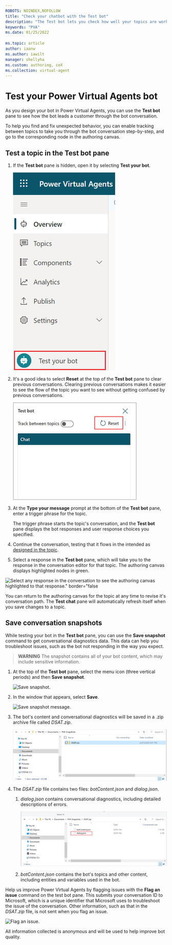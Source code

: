 ```yaml
---
ROBOTS: NOINDEX,NOFOLLOW
title: "Check your chatbot with the Test bot"
description: "The Test bot lets you check how well your topics are working, and lets you navigate topic nodes."
keywords: "PVA"
ms.date: 01/25/2022

ms.topic: article
author: iaanw
ms.author: iawilt
manager: shellyha
ms.custom: authoring, ceX
ms.collection: virtual-agent
---
```


# Test your Power Virtual Agents bot

As you design your bot in Power Virtual Agents, you can use the **Test bot** pane to see how the bot leads a customer through the bot conversation.

To help you find and fix unexpected behavior, you can enable tracking between topics to take you through the bot conversation step-by-step, and go to the corresponding node in the authoring canvas.

## Test a topic in the Test bot pane

1. If the **Test bot** pane is hidden, open it by selecting **Test your bot**.

   ![The Test your bot button is at the bottom of the side pane." border="false](media/authoring-test-bot/test-bot-menu.png)

1. It's a good idea to select **Reset** at the top of the **Test bot** pane to clear previous conversations. Clearing previous conversations makes it easier to see the flow of the topic you want to see without getting confused by previous conversations.

   ![Click Reset at the top of the Test bot pane to clear conversation history." border="false](media/authoring-test-bot/test-bot-reset.png)

1. At the **Type your message** prompt at the bottom of the **Test bot** pane, enter a trigger phrase for the topic.

   The trigger phrase starts the topic's conversation, and the **Test bot** pane displays the bot responses and user response choices you specified.

1. Continue the conversation, testing that it flows in the intended as [designed in the topic](authoring-create-edit-topics.md).

1. Select a response in the **Test bot** pane, which will take you to the response in the conversation editor for that topic. The authoring canvas displays highlighted nodes in green.

  ![Select any response in the conversation to see the authoring canvas highlighted to that response." border="false](media/authoring-test-bot/test-bot-response.png)

You can return to the authoring canvas for the topic  at any time to revise it's conversation path. The **Test chat** pane will automatically refresh itself when you save changes to a topic.

## Save conversation snapshots

While testing your bot in the **Test bot** pane, you can use the **Save snapshot** command to get conversational diagnostics data. This data can help you troubleshoot issues, such as the bot not responding in the way you expect.

> **WARNING**
> The snapshot contains all of your bot content, which may include sensitive information.

1. At the top of the **Test bot** pane, select the menu icon (three vertical periods) and then **Save snapshot**.

    ![Save snapshot.](media/authoring-test-bot/save-snapshot.png)

1. In the window that appears, select **Save**.

    ![Save snapshot message.](media/authoring-test-bot/save-snapshot-window.png)

1. The bot's content and conversational diagnostics will be saved in a .zip archive file called *DSAT.zip*.

    ![Conversational diagnostics archive.](media/authoring-test-bot/dsat.png)

1. The *DSAT.zip* file contains two files: *botContent.json* and *dialog.json*.

    1. *dialog.json* contains conversational diagnostics, including detailed descriptions of errors.

        ![Conversational diagnostics file.](media/authoring-test-bot/conversation-file.png)

    1. *botContent.json* contains the bot's topics and other content, including entities and variables used in the bot.

Help us improve Power Virtual Agents by flagging issues with the **Flag an issue** command on the test bot pane. This submits your conversation ID to Microsoft, which is a unique identifier that Microsoft uses to troubleshoot the issue of the conversation. Other information, such as that in the *DSAT.zip* file, is not sent when you flag an issue.

![Flag an issue.](media/authoring-test-bot/flag-issue.png)

All information collected is anonymous and will be used to help improve bot quality.


